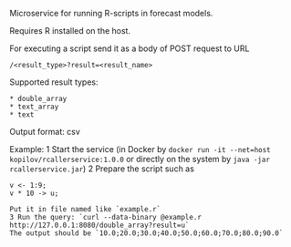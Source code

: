 Microservice for running R-scripts in forecast models.

Requires R installed on the host.

For executing a script send it as a body of POST request to URL
```
/<result_type>?result=<result_name>
```
Supported result types:

    * double_array
    * text_array
    * text

Output format: csv

Example:
    1 Start the service (in Docker by `docker run -it --net=host kopilov/rcallerservice:1.0.0`
    or directly on the system by `java -jar rcallerservice.jar`)
    2 Prepare the script such as
```
v <- 1:9;
v * 10 -> u;
```
    Put it in file named like `example.r`
    3 Run the query: `curl --data-binary @example.r http://127.0.0.1:8080/double_array?result=u`
    The output should be `10.0;20.0;30.0;40.0;50.0;60.0;70.0;80.0;90.0`
